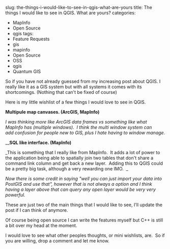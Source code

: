 slug: the-things-i-would-like-to-see-in-qgis-what-are-yours
title: The things I would like to see in QGIS.  What are yours?
categories:
- MapInfo
- Open Source
- qgis
tags:
- Feature Requests
- gis
- mapinfo
- Open Source
- OSS
- qgis
- Quantum GIS

So if you have not already guessed from my increasing post about QGIS. I really like it as a GIS system but with all systems it comes with its shortcomings. (Nothing that can't be fixed of course)

Here is my little wishlist of a few things I would love to see in QGIS.

**Multipule map canvases. (ArcGIS, MapInfo)**

_I was thinking more like ArcGIS data frames vs something like what MapInfo has (multiple windows).  I think the multi window system can add confusion for people new to GIS, plus I hate having to window manage._

__**SQL like interface. (MapInfo)**

_This is something that I really like from MapInfo.  It adds a lot of power to the application being able to spatially join two tables that don't share a command link column and get back a new layer.  Adding this to QGIS could be a pretty big task, although a very rewarding one IMO.  _

_Now there is some credit in saying "well you can just import your data into PostGIS and use that", however that is not always a option and I think having a layer above that can query any open layer would be very very powerful._

These are just two of the main things that I would like to see, I'll update the post if I can think of anymore.

Of course being open source I can write the features myself but C++ is still a bit over my head at the moment.

I would love to see what other peoples thoughts, or mini wishlists, are.  So if you are willing, drop a comment and let me know.
